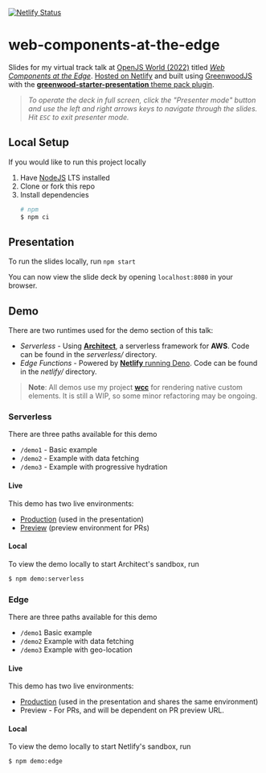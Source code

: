 [![Netlify Status](https://api.netlify.com/api/v1/badges/3ab1833c-244c-4066-bc90-b901d74ace3c/deploy-status)](https://app.netlify.com/sites/magnificent-caramel-f19440/deploys)

# web-components-at-the-edge

Slides for my virtual track talk at [OpenJS World (2022)](https://events.linuxfoundation.org/openjs-world/) titled [_Web Components at the Edge_](https://sched.co/11loQ).  [Hosted on Netlify](https://practical-goldberg-a5ae74.netlify.app/) and built using [GreenwoodJS](https://github.com/ProjectEvergreen/greenwood) with the [**greenwood-starter-presentation** theme pack plugin](https://github.com/thescientist13/greenwood-starter-presentation/).

> _To operate the deck in full screen, click the "Presenter mode" button and use the left and right arrows keys to navigate through the slides.  Hit `ESC` to exit presenter mode._

## Local Setup

If you would like to run this project locally
1. Have [NodeJS](https://nodejs.org/) LTS installed
1. Clone or fork this repo
1. Install dependencies
    ```sh
    # npm
    $ npm ci
    ```

## Presentation
To run the slides locally, run `npm start`

You can now view the slide deck by opening `localhost:8080` in your browser.

## Demo

There are two runtimes used for the demo section of this talk:

- _Serverless_ - Using [**Architect**](https://arc.codes/), a serverless framework for **AWS**.  Code can be found in the _serverless/_ directory.
- _Edge Functions_ - Powered by [**Netlify** running Deno](https://docs.netlify.com/netlify-labs/experimental-features/edge-functions/). Code can be found in the _netlify/_ directory.

> **Note**: All demos use my project [**wcc**](https://github.com/thescientist13/wcc/) for rendering native custom elements.  It is still a WIP, so some minor refactoring may be ongoing.

### Serverless
There are three paths available for this demo
- `/demo1` - Basic example
- `/demo2` - Example with data fetching
- `/demo3` - Example with progressive hydration

#### Live
This demo has two live environments:
- [Production](https://wc-at-the-edge.thegreenhouse.io/demo) (used in the presentation)
- [Preview](https://preview-wc-at-the-edge.thegreenhouse.io/demo) (preview environment for PRs)

#### Local
To view the demo locally to start Architect's sandbox, run
```sh
$ npm demo:serverless
```

### Edge

There are three paths available for this demo
- `/demo1` Basic example
- `/demo2` Example with data fetching
- `/demo3` Example with geo-location

#### Live
This demo has two live environments:
- [Production](https://magnificent-caramel-f19440.netlify.app/demo) (used in the presentation and shares the same environment)
- Preview - For PRs, and will be dependent on PR preview URL.

#### Local
To view the demo locally to start Netlify's sandbox, run
```sh
$ npm demo:edge
```